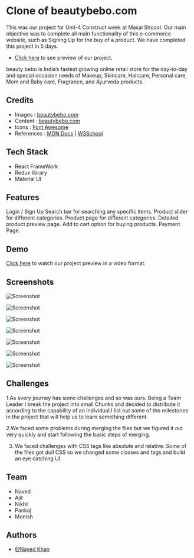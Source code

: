 # Clone of beautybebo.com

This was our project for Unit-4 Construct week at Masai Shcool.
Our main objective was to complete all main functionality of this e-commerce website, such as Signing Up for the buy of a product. We have completed this project in 5 days.

- [Click here](https://splendorous-brigadeiros-cc40fb.netlify.app/) to see preview of our project.

beauty bebo is India’s fastest growing online retail store for the day-to-day and special occasion needs of Makeup, Skincare, Haircare, Personal care, Mom and Baby care, Fragrance, and Ayurveda products.

## Credits

- Images : [beautybebo.com](https://www.beautybebo.com/)
- Content : [beautybebo.com](https://www.beautybebo.com/)
- Icons : [Font Awesome](https://fontawesome.com/)
- References : [MDN Docs](https://developer.mozilla.org/en-US/) | [W3School](https://www.w3schools.com/)

## Tech Stack

- React FrameWork
- Redux library
- Material UI

## Features

Login / Sign Up
Search bar for searching any specific items.
Product slider for different categories.
Product page for different categories.
Detailed product preview page.
Add to cart option for buying products.
Payment Page.

## Demo

[Click here](https://drive.google.com/file/d/1Iesjq6OhwqdUDsqDUe717yf6u6BYV6iN/view?usp=sharing) to watch our project preview in a video format.

## Screenshots

![Screenshot ](https://miro.medium.com/max/1400/1*nKo1RDyuns1PNpVhrn6Rkw.png)

![Screenshot ](https://miro.medium.com/max/1400/1*-0FUjpm0CTqB6cHOooQVIw.png)

![Screenshot](https://miro.medium.com/max/1400/1*JlAp03MlVbDkPjV5nTDQtQ.png)

![Screenshot](https://miro.medium.com/max/1400/1*JlAp03MlVbDkPjV5nTDQtQ.png)

![Screenshot ](https://miro.medium.com/max/1400/1*o1CDSMINnFfchpWnhGWEVQ.png)

![Screenshot](https://miro.medium.com/max/1400/1*uKRZ70IyY8qjJhR1mozj9w.png)

![Screenshot](https://miro.medium.com/max/1400/1*UH8xF0EZnuU9DdxemJ51EA.png)

## Challenges

1.As every journey has some challenges and so was ours. Being a Team Leader I break the project into small Chunks and decided to distribute it according to the capability of an individual.I list out some of the milestones in the project that will help us to learn something different.

2.We faced some problems during merging the files but we figured it out very quickly and start following the basic steps of merging.

3. We faced challenges with CSS tags like absolute and relative. Some of the files got dull CSS so we changed some classes and tags and build an eye catching UI.

## Team

- Naved 
- Ajit
- Nikhil
- Pankaj
- Monish

## Authors

- [@Naved Khan](https://github.com/Navedphysicist/BeautyBebo)